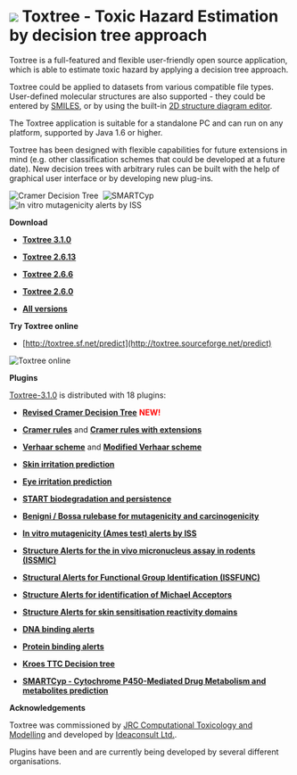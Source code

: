 # ![](images/toxtree-logo.png) Toxtree - Toxic Hazard Estimation by decision tree approach

Toxtree  is  a  full-featured   and  flexible  user-friendly  open  source application, which is able to estimate toxic hazard by applying a  decision tree approach. 
   
Toxtree could  be applied  to datasets from various compatible file  types. User-defined  molecular  structures  are also  supported  -  they could  be entered by  [SMILES](https://en.wikipedia.org/wiki/Simplified_molecular-input_line-entry_system), or by using the built-in  [2D structure diagram  editor](https://jchempaint.github.io/).

The  Toxtree  application  is suitable  for a  standalone PC and can run on any platform, supported by Java 1.6 or higher.

Toxtree has  been   designed with  flexible capabilities  for future  extensions in  mind (e.g. other classification schemes that could be developed at a future date). New decision trees with arbitrary rules can be built with the help of graphical user interface or by developing new plug-ins.


![Cramer Decision Tree](images/cramer/thumb.jpg "Cramer Decision Tree")&nbsp;
![SMARTCyp](images/smartcyp/thumb.jpg "SMARTCyp")&nbsp;
![In vitro mutagenicity alerts by ISS](images/ames/thumb.jpg "In vitro mutagenicity alerts by ISS")  

**Download**

- [**Toxtree 3.1.0**](download.html#Toxtree_3.1.0)

- [**Toxtree 2.6.13**](download2.html#Toxtree_2.6.13)

- [**Toxtree 2.6.6**](download2.html#Toxtree_2.6.6)

- [**Toxtree 2.6.0**](download2.html#Toxtree_2.6.0)

- [**All versions**](download.html)

**Try Toxtree online**

- [http://toxtree.sf.net/predict](http://toxtree.sourceforge.net/predict)

![Toxtree online](images/toxtree_1.png "Toxtree online")


**Plugins**
	
[Toxtree-3.1.0](./download.html#Toxtree_3.1.0) is distributed with 18 plugins:

- [**Revised Cramer Decision Tree**](./cramer3.html)  <span style="color:red">**NEW!**</span>

- [**Cramer  rules**](./cramer.html) and [**Cramer  rules with  extensions**](./cramer2.html)

- [**Verhaar scheme**](./verhaar.html) and [**Modified Verhaar scheme**](./verhaar2.html)
	
- [**Skin irritation prediction**](./skin.html)

- [**Eye irritation prediction**](./eye.html)

- [**START biodegradation  and persistence**](./start.html)

- [**Benigni  / Bossa  rulebase for mutagenicity and carcinogenicity**](./carc.html)

- [**In vitro mutagenicity (Ames test) alerts by ISS**](./ames.html)

- [**Structure Alerts for the in vivo micronucleus assay in rodents (ISSMIC)**](./mic.html)

- [**Structural Alerts for Functional Group Identification (ISSFUNC)**](./issfunc.html)

- [**Structure Alerts  for identification of  Michael Acceptors**](./michaelacceptors.html)

- [**Structure Alerts  for skin sensitisation reactivity domains**](./skinsensitisation.html)

- [**DNA binding alerts**](./dnabinding.html)

- [**Protein binding alerts**](./proteinbinding.html)

- [**Kroes TTC Decision tree**](./kroes.html)

- [**SMARTCyp - Cytochrome P450-Mediated Drug Metabolism and metabolites prediction**](./smartcyp.html)		



**Acknowledgements**
    
Toxtree was commissioned by [JRC Computational Toxicology and Modelling](https://eurl-ecvam.jrc.ec.europa.eu/laboratories-research/predictive_toxicology/qsar_tools/toxtree) and developed by [Ideaconsult Ltd.](http://www.ideaconsult.net).

Plugins have been and are currently being developed by several different organisations.


